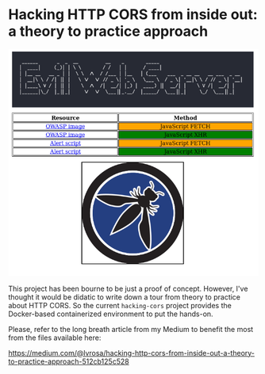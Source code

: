 Hacking HTTP CORS from inside out: a theory to practice approach
================================================================

![evil-site-owasp-bug](assets/evil_site_owasp_bug.png?raw=true "Hacking CORS")

This project has been bourne to be just a proof of concept. However, I've thought it would be didatic to write down a tour from theory to practice about HTTP CORS. So the current `hacking-cors` project provides the Docker-based containerized environment to put the hands-on.

Please, refer to the long breath article from my Medium to benefit the most from the files available here:

https://medium.com/@lvrosa/hacking-http-cors-from-inside-out-a-theory-to-practice-approach-512cb125c528

